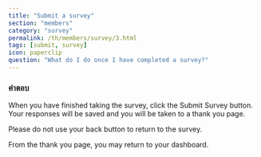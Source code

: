 ```yaml
---
title: "Submit a survey"
section: "members"
category: "survey"
permalink: /th/members/survey/3.html
tags: [submit, survey]
icon: paperclip
question: "What do I do once I have completed a survey?"
---
```


### <i class="pe-anchor pe-fw"></i> คำตอบ

When you have finished taking the survey, click the Submit Survey button. Your responses will be saved and you will be taken to a thank you page.

Please do not use your back button to return to the survey.

From the thank you page, you may return to your dashboard.
